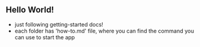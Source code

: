 ## Hello World!

- just following getting-started docs!
- each folder has 'how-to.md' file, where you can find the command you can use to start the app
